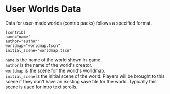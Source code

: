 # User Worlds Data
Data for user-made worlds (contrib packs) follows a specified format.<br>
```
[contrib]
name="name"
author="author"
worldmap="worldmap.tscn"
initial_scene="worldmap.tscn"
```
`name` is the name of the world shown in-game.<br>
`author` is the name of the world's creator.<br>
`worldmap` is the scene for the world's worldmap.<br>
`initial_scene` is the initial scene of the world. Players will be brought to this scene if they don't have an existing save file for the world. Typically this scene is used for intro text scrolls.